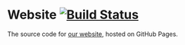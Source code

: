 Website [![Build Status](https://travis-ci.org/PDTLTeamH/website.png?branch=master)](https://travis-ci.org/PDTLTeamH/website)
=======

The source code for [our website](http://pdtlteamh.github.io/website), hosted on GitHub Pages.
